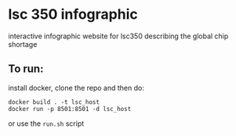 # lsc 350 infographic
 interactive infographic website for lsc350 describing the global chip shortage

## To run:
install docker, clone the repo and then do:

`docker build . -t lsc_host`\
`docker run -p 8501:8501 -d lsc_host`

or use the `run.sh` script
